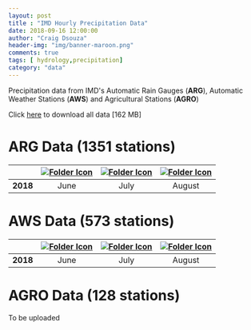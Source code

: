 ```yaml
---
layout: post
title : "IMD Hourly Precipitation Data"
date: 2018-09-16 12:00:00
author: "Craig Dsouza"
header-img: "img/banner-maroon.png"
comments: true
tags: [ hydrology,precipitation]
category: "data"
---
```


Precipitation data from IMD's Automatic Rain Gauges (**ARG**), Automatic Weather Stations (**AWS**) and Agricultural Stations (**AGRO**)

Click [here]() to download all data [162 MB]

# ARG Data (1351 stations)

|   | [![Folder Icon](/img/folder.png)]() | [![Folder Icon](/img/folder.png)]() | [![Folder Icon](/img/folder.png)]() |
|:--:|:--:|:--:|:--:|
| **2018** | June | July | August |

# AWS Data (573 stations)

|   | [![Folder Icon](/img/folder.png)]() | [![Folder Icon](/img/folder.png)]() | [![Folder Icon](/img/folder.png)]() |
|:--:|:--:|:--:|:--:|
| **2018** | June | July | August |

# AGRO Data (128 stations)
To be uploaded

